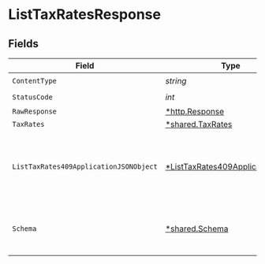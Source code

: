# ListTaxRatesResponse


## Fields

| Field                                                                                        | Type                                                                                         | Required                                                                                     | Description                                                                                  |
| -------------------------------------------------------------------------------------------- | -------------------------------------------------------------------------------------------- | -------------------------------------------------------------------------------------------- | -------------------------------------------------------------------------------------------- |
| `ContentType`                                                                                | *string*                                                                                     | :heavy_check_mark:                                                                           | N/A                                                                                          |
| `StatusCode`                                                                                 | *int*                                                                                        | :heavy_check_mark:                                                                           | N/A                                                                                          |
| `RawResponse`                                                                                | [*http.Response](https://pkg.go.dev/net/http#Response)                                       | :heavy_minus_sign:                                                                           | N/A                                                                                          |
| `TaxRates`                                                                                   | [*shared.TaxRates](../../models/shared/taxrates.md)                                          | :heavy_minus_sign:                                                                           | Success                                                                                      |
| `ListTaxRates409ApplicationJSONObject`                                                       | [*ListTaxRates409ApplicationJSON](../../models/operations/listtaxrates409applicationjson.md) | :heavy_minus_sign:                                                                           | The data type's dataset has not been requested or is still syncing.                          |
| `Schema`                                                                                     | [*shared.Schema](../../models/shared/schema.md)                                              | :heavy_minus_sign:                                                                           | Your `query` parameter was not correctly formed                                              |